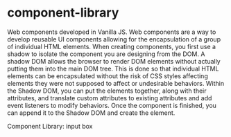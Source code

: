 # component-library

Web components developed in Vanilla JS. Web components are a way to develop reusable UI components allowing for the encapsulation of a group of individual HTML elements. When creating components, you first use a shadow to isolate the component you are designing from the DOM. A shadow DOM allows the browser to render DOM elements without actually putting them into the main DOM tree. This is done so that individual HTML elements can be encapsulated without the risk of CSS styles affecting elements they were not supposed to affect or undesirable behaviors. Within the Shadow DOM, you can put the elements together, along with their attributes, and translate custom attributes to existing attributes and add event listeners to modify behaviors. Once the component is finished, you can append it to the Shadow DOM and create the element.

Component Library:
input box
